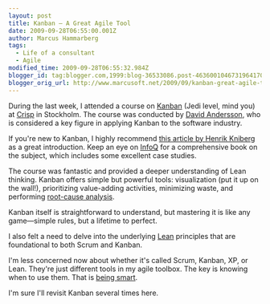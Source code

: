 ```yaml
---
layout: post
title: Kanban – A Great Agile Tool
date: 2009-09-28T06:55:00.001Z
author: Marcus Hammarberg
tags:
  - Life of a consultant
  - Agile
modified_time: 2009-09-28T06:55:32.984Z
blogger_id: tag:blogger.com,1999:blog-36533086.post-4636001046731964170
blogger_orig_url: http://www.marcusoft.net/2009/09/kanban-great-agile-tool.html
---
```


During the last week, I attended a course on [Kanban](http://en.wikipedia.org/wiki/Kanban) (Jedi level, mind you) at [Crisp](http://www.crisp.se/) in Stockholm. The course was conducted by [David Andersson](http://www.agilemanagement.net/), who is considered a key figure in applying Kanban to the software industry.

If you're new to Kanban, I highly recommend [this article by Henrik Kniberg](http://www.crisp.se/henrik.kniberg/Kanban-vs-Scrum.pdf) as a great introduction. Keep an eye on [InfoQ](http://www.infoq.com/) for a comprehensive book on the subject, which includes some excellent case studies.

The course was fantastic and provided a deeper understanding of Lean thinking. Kanban offers simple but powerful tools: visualization (put it up on the wall!), prioritizing value-adding activities, minimizing waste, and performing [root-cause analysis](http://en.wikipedia.org/wiki/Root_cause_analysis).

Kanban itself is straightforward to understand, but mastering it is like any game—simple rules, but a lifetime to perfect.

I also felt a need to delve into the underlying [Lean](http://sv.wikipedia.org/wiki/Lean_production) principles that are foundational to both Scrum and Kanban.

I'm less concerned now about whether it's called Scrum, Kanban, XP, or Lean. They're just different tools in my agile toolbox. The key is knowing when to use them. That is [being smart](http://blog.avegagroup.se/Elevate/archive/2009/09/17/be-smart-med-ivar-jacobson.aspx).

I'm sure I'll revisit Kanban several times here.

